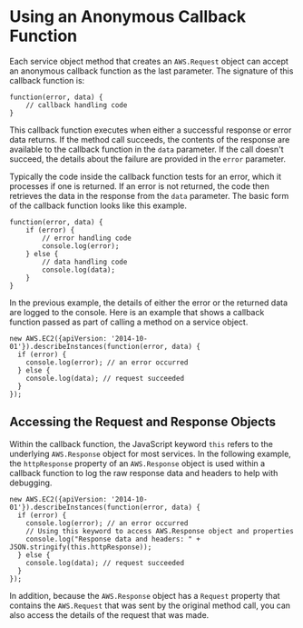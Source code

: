 # Using an Anonymous Callback Function<a name="using-a-callback-function"></a>

Each service object method that creates an `AWS.Request` object can accept an anonymous callback function as the last parameter\. The signature of this callback function is:

```
function(error, data) {
    // callback handling code
}
```

This callback function executes when either a successful response or error data returns\. If the method call succeeds, the contents of the response are available to the callback function in the `data` parameter\. If the call doesn't succeed, the details about the failure are provided in the `error` parameter\.

Typically the code inside the callback function tests for an error, which it processes if one is returned\. If an error is not returned, the code then retrieves the data in the response from the `data` parameter\. The basic form of the callback function looks like this example\.

```
function(error, data) {
    if (error) {
        // error handling code
        console.log(error);
    } else {
        // data handling code
        console.log(data);
    }
}
```

In the previous example, the details of either the error or the returned data are logged to the console\. Here is an example that shows a callback function passed as part of calling a method on a service object\.

```
new AWS.EC2({apiVersion: '2014-10-01'}).describeInstances(function(error, data) {
  if (error) {
    console.log(error); // an error occurred
  } else {
    console.log(data); // request succeeded
  }
});
```

## Accessing the Request and Response Objects<a name="w4aac20c17c10c17"></a>

Within the callback function, the JavaScript keyword `this` refers to the underlying `AWS.Response` object for most services\. In the following example, the `httpResponse` property of an `AWS.Response` object is used within a callback function to log the raw response data and headers to help with debugging\.

```
new AWS.EC2({apiVersion: '2014-10-01'}).describeInstances(function(error, data) {
  if (error) {
    console.log(error); // an error occurred
    // Using this keyword to access AWS.Response object and properties
    console.log("Response data and headers: " + JSON.stringify(this.httpResponse));
  } else {
    console.log(data); // request succeeded
  }
});
```

In addition, because the `AWS.Response` object has a `Request` property that contains the `AWS.Request` that was sent by the original method call, you can also access the details of the request that was made\.
